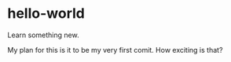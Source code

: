 # hello-world
Learn something new.


My plan for this is it to be my very first comit. How exciting is that?


